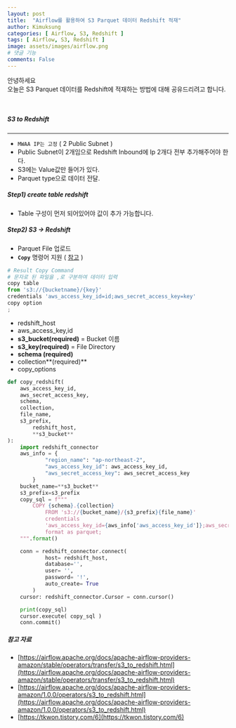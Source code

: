 ```yaml
---
layout: post
title:  "Airflow를 활용하여 S3 Parquet 데이터 Redshift 적재"
author: Kimuksung
categories: [ Airflow, S3, Redshift ]
tags: [ Airflow, S3, Redshift ]
image: assets/images/airflow.png
# 댓글 기능
comments: False
---
```


안녕하세요  
오늘은 S3 Parquet 데이터를 Redshift에 적재하는 방법에 대해 공유드리려고 합니다.

<br>

##### S3 to Redshift
---
- `MWAA IP는 고정` ( 2 Public Subnet )
- Public Subnet이 2개임으로 Redshift Inbound에 Ip 2개다 전부 추가해주어야 한다.
- S3에는 Value값만 들어가 있다.
- Parquet type으로 데이터 전달.

##### Step1) create table redshift
- Table 구성이 먼저 되어있어야 값이 추가 가능합니다.

##### Step2) S3 → Redshift
- Parquet File 업로드
- **`Copy`** 명령어 지원 ( [참고](https://docs.aws.amazon.com/ko_kr/redshift/latest/dg/tutorial-loading-run-copy.html) )

```python
# Result Copy Command
# 문자로 된 파일을 ,로 구분하여 데이터 입력
copy table 
from 's3://{bucketname}/{key}'
credentials 'aws_access_key_id=id;aws_secret_access_key=key'
copy option
; 
```
- redshift_host
- aws_access_key,id
- **s3_bucket(required)** = Bucket 이름
- **s3_key(required)** = File Directory
- **schema (required)**
- collection**(required)**
- copy_options

```python
def copy_redshift(
    aws_access_key_id,
    aws_secret_access_key,
    schema,
    collection,
    file_name,
    s3_prefix,
		redshift_host,
		**s3_bucket**
):
    import redshift_connector
    aws_info = {
            "region_name": "ap-northeast-2",
            "aws_access_key_id": aws_access_key_id,
            "aws_secret_access_key": aws_secret_access_key
        }
    bucket_name=**s3_bucket**
    s3_prefix=s3_prefix
    copy_sql = f"""
	    COPY {schema}.{collection}
	        FROM 's3://{bucket_name}/{s3_prefix}{file_name}'
	        credentials
	        'aws_access_key_id={aws_info['aws_access_key_id']};aws_secret_access_key={aws_info['aws_secret_access_key']}'
	        format as parquet;
    """.format()

    conn = redshift_connector.connect(
            host= redshift_host,
            database='',
            user= '',
            password= '!',
            auto_create= True
        )
    cursor: redshift_connector.Cursor = conn.cursor()

    print(copy_sql)
    cursor.execute( copy_sql )
    conn.commit()
```

##### 참고 자료

- [https://airflow.apache.org/docs/apache-airflow-providers-amazon/stable/operators/transfer/s3_to_redshift.html](https://airflow.apache.org/docs/apache-airflow-providers-amazon/stable/operators/transfer/s3_to_redshift.html)
- [https://airflow.apache.org/docs/apache-airflow-providers-amazon/1.0.0/operators/s3_to_redshift.html](https://airflow.apache.org/docs/apache-airflow-providers-amazon/1.0.0/operators/s3_to_redshift.html)
- [https://tkwon.tistory.com/6](https://tkwon.tistory.com/6)